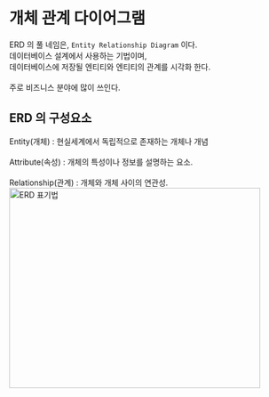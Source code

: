 # 개체 관계 다이어그램

ERD 의 풀 네임은, `Entity Relationship Diagram` 이다.<br/>
데이터베이스 설계에서 사용하는 기법이며,<br/>
데이터베이스에 저장될 엔티티와 엔티티의 관계를 시각화 한다.<br/>
<br/>
주로 비즈니스 분야에 많이 쓰인다.
<br/>

## ERD 의 구성요소 

Entity(개체) : 현실세계에서 독립적으로 존재하는 개체나 개념 <br/>
<br/>
Attribute(속성) : 개체의 특성이나 정보를 설명하는 요소.<br/>
<br/>
Relationship(관계) : 개체와 개체 사이의 연관성.<br/>
<img width="452" height="360" alt="ERD 표기법" src="https://github.com/user-attachments/assets/416b9627-0b2a-4fbc-94b9-2a9f62fc9c86" />
